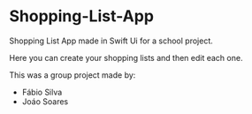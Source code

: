 # Shopping-List-App

Shopping List App made in Swift Ui for a school project.

Here you can create your shopping lists and then edit each one.

This was a group project made by:
- Fábio Silva
- Joáo Soares
